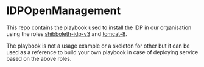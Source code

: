 IDPOpenManagement
=================


This repo contains the playbook used to install the IDP in our organisation
using the roles [shibboleth-idp-v3](https://galaxy.ansible.com/osct/shibboleth-idp-v3/)
and [tomcat-8](https://galaxy.ansible.com/osct/tomcat-8/).

The playbook is not a usage example or a skeleton for other but it
can be used as a reference to build your own playbook in case of deploying
service based on the above roles.
